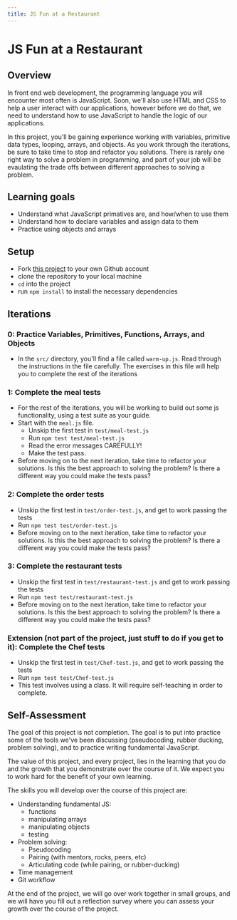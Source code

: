 ```yaml
---
title: JS Fun at a Restaurant
---
```


# JS Fun at a Restaurant

## Overview

In front end web development, the programming language you will encounter most
often is JavaScript. Soon, we'll also use HTML and CSS to help a user interact
with our applications, however before we do that, we need to understand how to
use JavaScript to handle the logic of our applications.

In this project, you'll be gaining experience working with variables, primitive
data types, looping, arrays, and objects. As you work through the
iterations, be sure to take time to stop and refactor you solutions. There is
rarely one right way to solve a problem in programming, and part of your job
will be evaulating the trade offs between different approaches to solving a
problem.

## Learning goals

  - Understand what JavaScript primatives are, and how/when to use them
  - Understand how to declare variables and assign data to them
  - Practice using objects and arrays

## Setup

  - Fork [this project](https://github.com/turingschool-examples/js-fun-at-a-restaurant) to your own Github account
  - clone the repository to your local machine
  - `cd` into the project
  - run `npm install` to install the necessary dependencies

## Iterations

### 0: Practice Variables, Primitives, Functions, Arrays, and Objects
  - In the `src/` directory, you'll find a file called `warm-up.js`. Read
    through the instructions in the file carefully. The exercises in this file
    will help you to complete the rest of the iterations  

### 1: Complete the **meal** tests
  - For the rest of the iterations, you will be working to build out some
    js functionality, using a test suite as your guide.  
  - Start with the `meal.js` file.  
    - Unskip the first test in `test/meal-test.js`
    - Run `npm test test/meal-test.js`  
    - Read the error messages CAREFULLY!  
    - Make the test pass.
  - Before moving on to the next iteration, take time to refactor your
    solutions. Is this the best approach to solving the problem? Is there a
    different way you could make the tests pass?  

### 2: Complete the **order** tests
  - Unskip the first test in `test/order-test.js`, and get to work passing the tests
  - Run `npm test test/order-test.js`
  - Before moving on to the next iteration, take time to refactor your
    solutions. Is this the best approach to solving the problem? Is there a
    different way you could make the tests pass?  

### 3: Complete the **restaurant** tests
  - Unskip the first test in `test/restaurant-test.js` and get to work passing the tests
  - Run `npm test test/restaurant-test.js`  
  - Before moving on to the next iteration, take time to refactor your
    solutions. Is this the best approach to solving the problem? Is there a
    different way you could make the tests pass?  

### Extension (not part of the project, just stuff to do if you get to it): Complete the Chef tests
  - Unskip the first test in `test/Chef-test.js`, and get to work passing the tests
  - Run `npm test test/Chef-test.js`
  - This test involves using a class. It will require self-teaching in order to complete.


## Self-Assessment

The goal of this project is not completion. The goal is to put into practice some of the tools we've been discussing (pseudocoding, rubber ducking, problem solving), and to practice writing fundamental JavaScript.

The value of this project, and every project, lies in the learning that you do and the growth that you demonstrate over the course of it. We expect you to work hard for the benefit of your own learning.

The skills you will develop over the course of this project are:

- Understanding fundamental JS: 
    - functions
    - manipulating arrays
    - manipulating objects
    - testing
- Problem solving:
    - Pseudocoding
    - Pairing (with mentors, rocks, peers, etc)
    - Articulating code (while pairing, or rubber-ducking)
- Time management
- Git workflow

At the end of the project, we will go over work together in small groups, and we will have you fill out a reflection survey where you can assess your growth over the course of the project.